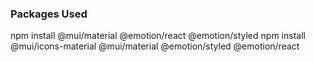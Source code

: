 ### Packages Used
npm install @mui/material @emotion/react @emotion/styled
npm install @mui/icons-material @mui/material @emotion/styled @emotion/react